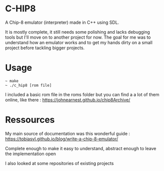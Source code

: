 # C-HIP8
A Chip-8 emulator (interpreter) made in C++ using SDL.

It is mostly complete, it still needs some polishing and lacks debugging tools but I'll move on to another project for now.
The goal for me was to understand how an emulator works and to get my hands dirty on a small project before tackling bigger projects.

# Usage
```console
~ make
~ ./c_hip8 [rom file]
```
I included a basic rom file in the roms folder but you can find a a lot of them online, like there : https://johnearnest.github.io/chip8Archive/

# Ressources
My main source of documentation was this wonderful guide : https://tobiasvl.github.io/blog/write-a-chip-8-emulator/

Complete enough to make it easy to understand, abstract enough to leave the implementation open

I also looked at some repositories of existing projects
